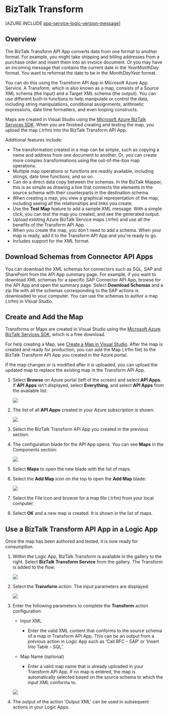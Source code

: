 <properties 
	pageTitle="Using the BizTalk Transform in logic apps in Azure App Service| Microsoft Azure" 
	description="Learn how to transform XML documents from one schema to another" 
	authors="anuragdalmia" 
	manager="erikre" 
	editor="" 
	services="app-service\logic" 
	documentationCenter=""/>

<tags
	ms.service="logic-apps"
	ms.workload="integration"
	ms.tgt_pltfrm="na"
	ms.devlang="na"
	ms.topic="article"
	ms.date="04/20/2016"
	ms.author="anuragdalmia"/>

# BizTalk Transform

[AZURE.INCLUDE [app-service-logic-version-message](../../includes/app-service-logic-version-message.md)]

## Overview
The BizTalk Transform API App converts data from one format to another format. For example, you might take shipping and billing addresses from a purchase order and insert them into an invoice document. Or you may have an incoming message that contains the current date in the *YearMonthDay* format. You want to reformat the date to be in the *MonthDayYear* format. 

You can do this using the Transform API App in Microsoft Azure App Service. A Transform, which is also known as a map, consists of a Source XML schema (the input) and a Target XML schema (the output). You can use different built-in functions to help manipulate or control the data, including string manipulations, conditional assignments, arithmetic expressions, date time formatters, and even looping constructs. 

Maps are created in Visual Studio using the [Microsoft Azure BizTalk Services SDK](http://www.microsoft.com/download/details.aspx?id=39087). When you are finished creating and testing the map, you upload the map (.trfm) into the BizTalk Transform API App.

Additional features include:

- The transformation created in a map can be simple, such as copying a name and address from one document to another. Or, you can create more complex transformations using the out-of-the-box map operations.
- Multiple map operations or functions are readily available, including strings, date time functions, and so on.
- Can do a direct data copy between the schemas. In the BizTalk Mapper, this is as simple as drawing a line that connects the elements in the source schema with their counterparts in the destination schema.
- When creating a map, you view a graphical representation of the map, including seeing all the relationships and links you create.
- Use the **Test Map** feature to add a sample XML message. With a simple click, you can test the map you created, and see the generated output.
- Upload existing Azure BizTalk Service maps (.trfm) and use all the benefits of the Transform API App.
- When you create the map, you don't need to add a schema. When your map is ready, add it to the Transform API App and you're ready to go. 
- Includes support for the XML format.


## Download Schemas from Connector API Apps
You can download the XML schemas for connectors such as SQL, SAP and SharePoint from the API App summary page. For example, if you want to download XML schemas for a specific SAP Connector API App, browse for the API App and open the summary page. Select **Download Schemas** and a zip file with all the schemas corresponding to the SAP actions is downloaded to your computer. You can use the schemas to author a map (.trfm) in Visual Studio.


## Create and Add the Map
Transforms or Maps are created in Visual Studio using the [Microsoft Azure BizTalk Services SDK](http://www.microsoft.com/download/details.aspx?id=39087), which is a free download. 

For help creating a Map, see [Create a Map in Visual Studio](http://aka.ms/createamapinvs). After the map is created and ready for production, you can add the Map (.trfm file) to the BizTalk Transform API App you created in the Azure portal. 

If the map changes or is modified after it is uploaded, you can upload the updated map to replace the existing map in the Transform API App.

1.	Select **Browse** on Azure portal (left of the screen) and select **API Apps**. If **API Apps** isn't displayed, select **Everything**, and select **API Apps** from the available list:

	![][7]

2.	The list of all **API Apps** created in your Azure subscription is shown:

	![][8]

3.	Select the BizTalk Transform API App you created in the previous section.

4.	The configuration blade for the API App opens. You can see **Maps** in the Components section:

	![][9]

5.	Select **Maps** to open the new blade with the list of maps.

6.	Select the **Add Map** icon on the top to open the **Add Map** blade:

	![][10]

7.	Select the File icon and browse for a map file (.trfm) from your local computer.

8.  Select **OK** and a new map is created. It is shown in the list of maps.


## Use a BizTalk Transform API App in a Logic App
Once the map has been authored and tested, it is now ready for consumption.

1. Within the Logic App, BizTalk Transform is available in the gallery to the right. Select  **BizTalk Transform Service** from the gallery. The Transform is added to the flow:

	![][11]

2. Select the **Transform** action. The input parameters are displayed:

	![][12]

3. Enter the following parameters to complete the **Transform** action configuration:
		 
	- Input XML
		- Enter the valid XML content that conforms to the source schema of a map in Transform API App. This can be an output from a previous action in Logic App such as ‘Call RFC – SAP’ or ‘Insert Into Table – SQL’.
		
	- Map Name (optional)
		- Enter a valid map name that is already uploaded in your Transform API App. If no map is entered, the map is automatically selected based on the source schema to which the input XML conforms to.

	![][13]

4. The output of the action 'Output XML' can be used in subsequent actions in your Logic Apps.

<!--Image references-->
[1]: ./media/app-service-logic-transform-xml-documents/Create_Everything.png
[2]: ./media/app-service-logic-transform-xml-documents/Create_Marketplace.png
[4]: ./media/app-service-logic-transform-xml-documents/Search_TransformAPIApp.png
[5]: ./media/app-service-logic-transform-xml-documents/Transform_APIApp_Landing_Page.png
[6]: ./media/app-service-logic-transform-xml-documents/New_TransformAPIApp_Blade.png
[7]: ./media/app-service-logic-transform-xml-documents/Browse_APIApps.png
[8]: ./media/app-service-logic-transform-xml-documents/Select_APIApp_List.png
[9]: ./media/app-service-logic-transform-xml-documents/Configure_Transform_APIApp.png
[10]: ./media/app-service-logic-transform-xml-documents/Add_Map.png
[11]: ./media/app-service-logic-transform-xml-documents/Transform_action_flow.png
[12]: ./media/app-service-logic-transform-xml-documents/Transform_Inputs.png
[13]: ./media/app-service-logic-transform-xml-documents/Transform_configured.png
[14]: ./media/app-service-logic-transform-xml-documents/Download_Schemas.png



 